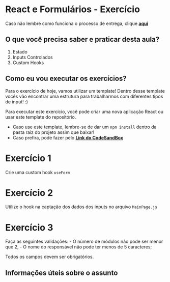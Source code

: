 # React e Formulários - Exercício

Caso não lembre como funciona o processo de entrega, clique [**aqui**](https://github.com/labenuexercicios/instrucoes-entrega)

## O que você precisa saber e praticar desta aula?
1. Estado
2. Inputs Controlados
3. Custom Hooks


## Como eu vou executar os exercícios?
Para o exercício de hoje, vamos utilizar um template! Dentro desse template vocês vão encontrar uma estrutura para trabalharmos com diferentes tipos de input! :)

Para executar este exercício, você pode criar uma nova aplicação React ou usar este template do repositório.

* Caso use este template, lembre-se de dar um `npm install` dentro da pasta raiz do projeto assim que baixar!
* Caso prefira, pode fazer pelo [**Link do CodeSandBox**](https://codesandbox.io/s/react-formularios-exercicios-symj7p?file=/src/App.js)

# Exercício 1
Crie uma custom hook `useForm`


# Exercício 2
Utilize o hook na captação dos dados dos inputs no arquivo `MainPage.js`

# Exercício 3
Faça as seguintes validações:
    - O número de módulos não pode ser menor que 2,
    - O nome do responsável não pode ter menos de 5 caracteres;

Todos os campos devem ser obrigatórios. 


## Informações úteis sobre o assunto

